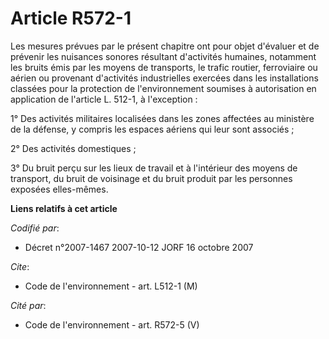 # Article R572-1

Les mesures prévues par le présent chapitre ont pour objet d'évaluer et de prévenir les nuisances sonores résultant
d'activités humaines, notamment les bruits émis par les moyens de transports, le trafic routier, ferroviaire ou aérien ou
provenant d'activités industrielles exercées dans les installations classées pour la protection de l'environnement soumises à
autorisation en application de l'article L. 512-1, à l'exception :

1° Des activités militaires localisées dans les zones affectées au ministère de la défense, y compris les espaces aériens qui
leur sont associés ;

2° Des activités domestiques ;

3° Du bruit perçu sur les lieux de travail et à l'intérieur des moyens de transport, du bruit de voisinage et du bruit
produit par les personnes exposées elles-mêmes.

**Liens relatifs à cet article**

_Codifié par_:

  - Décret n°2007-1467 2007-10-12 JORF 16 octobre 2007

_Cite_:

  - Code de l'environnement - art. L512-1 (M)

_Cité par_:

  - Code de l'environnement - art. R572-5 (V)
